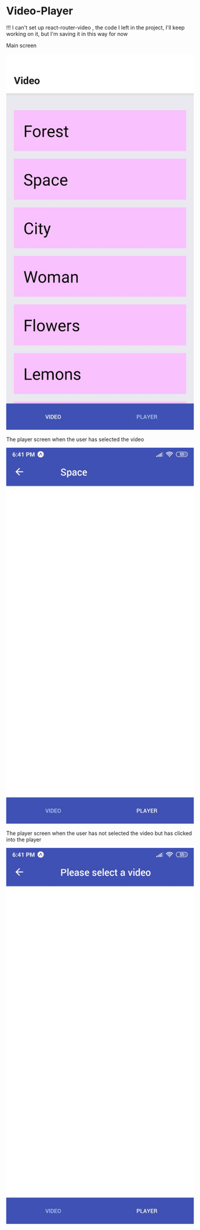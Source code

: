 # Video-Player
!!! I can't set up react-router-video , the code I left in the project, I'll keep working on it, but I'm saving it in this way for now



Main screen



![image](https://github.com/MikhailVolkov1997/Video-Player/blob/master/img/100a520c-89d9-412c-9c33-6494412c21a8.jpg)



The player screen when the user has selected the video








![image](https://github.com/MikhailVolkov1997/Video-Player/blob/master/img/31fe0fdb-87be-45af-8b14-d92f179e0aa7.jpg)



The player screen when the user has not selected the video but has clicked into the player




![image](https://github.com/MikhailVolkov1997/Video-Player/blob/master/img/f3744435-fabe-43e1-9db7-b1dc83e7afb8.jpg)
